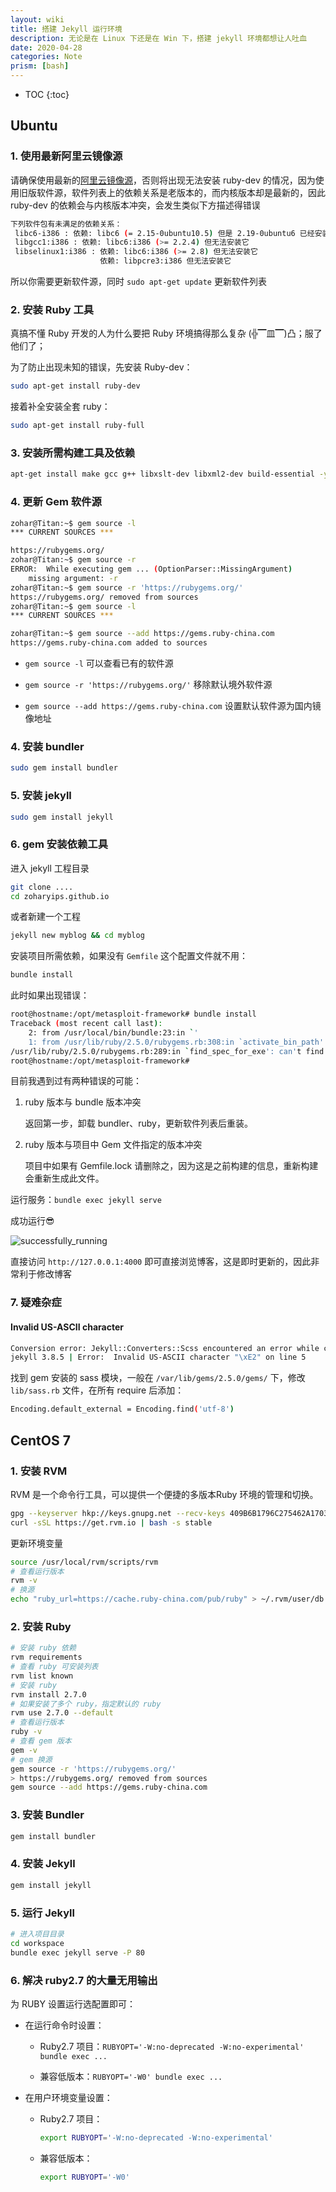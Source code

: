 ```yaml
---
layout: wiki
title: 搭建 Jekyll 运行环境
description: 无论是在 Linux 下还是在 Win 下，搭建 jekyll 环境都想让人吐血
date: 2020-04-28
categories: Note
prism: [bash]
---
```


* TOC
{:toc}

## Ubuntu

### 1. 使用最新阿里云镜像源

请确保使用最新的[阿里云镜像源](https://zoharyip.club/wiki/problem-linux/#2-%E9%85%8D%E7%BD%AE-ali-%E8%BD%AF%E4%BB%B6%E6%BA%90)，否则将出现无法安装 ruby-dev 的情况，因为使用旧版软件源，软件列表上的依赖关系是老版本的，而内核版本却是最新的，因此 ruby-dev 的依赖会与内核版本冲突，会发生类似下方描述得错误

```bash
下列软件包有未满足的依赖关系：
 libc6-i386 : 依赖: libc6 (= 2.15-0ubuntu10.5) 但是 2.19-0ubuntu6 已经安装
 libgcc1:i386 : 依赖: libc6:i386 (>= 2.2.4) 但无法安装它
 libselinux1:i386 : 依赖: libc6:i386 (>= 2.8) 但无法安装它
                    依赖: libpcre3:i386 但无法安装它
```

所以你需要更新软件源，同时 `sudo apt-get update` 更新软件列表

### 2. 安装 Ruby 工具

真搞不懂 Ruby 开发的人为什么要把 Ruby 环境搞得那么复杂 (╬▔皿▔)凸；服了他们了；

为了防止出现未知的错误，先安装 Ruby-dev：

```bash
sudo apt-get install ruby-dev
```

接着补全安装全套 ruby：

```bash
sudo apt-get install ruby-full
```

### 3. 安装所需构建工具及依赖

```bash
apt-get install make gcc g++ libxslt-dev libxml2-dev build-essential -y
```

### 4. 更新 Gem 软件源

```bash
zohar@Titan:~$ gem source -l
*** CURRENT SOURCES ***

https://rubygems.org/
zohar@Titan:~$ gem source -r
ERROR:  While executing gem ... (OptionParser::MissingArgument)
    missing argument: -r
zohar@Titan:~$ gem source -r 'https://rubygems.org/'
https://rubygems.org/ removed from sources
zohar@Titan:~$ gem source -l
*** CURRENT SOURCES ***

zohar@Titan:~$ gem source --add https://gems.ruby-china.com
https://gems.ruby-china.com added to sources
```

* `gem source -l` 可以查看已有的软件源

* `gem source -r 'https://rubygems.org/'` 移除默认境外软件源

* `gem source --add https://gems.ruby-china.com` 设置默认软件源为国内镜像地址


### 4. 安装 bundler

```bash
sudo gem install bundler
```

### 5. 安装 jekyll

```bash
sudo gem install jekyll
```

### 6. gem 安装依赖工具

进入 jekyll 工程目录

```bash
git clone ....
cd zoharyips.github.io
```

或者新建一个工程

```bash
jekyll new myblog && cd myblog
```

安装项目所需依赖，如果没有 `Gemfile` 这个配置文件就不用：

```bash
bundle install
```

此时如果出现错误：

```bash
root@hostname:/opt/metasploit-framework# bundle install
Traceback (most recent call last):
    2: from /usr/local/bin/bundle:23:in `'
    1: from /usr/lib/ruby/2.5.0/rubygems.rb:308:in `activate_bin_path'
/usr/lib/ruby/2.5.0/rubygems.rb:289:in `find_spec_for_exe': can't find gem bundler (>= 0.a) with executable bundle (Gem::GemNotFoundException)
root@hostname:/opt/metasploit-framework#
```

目前我遇到过有两种错误的可能：

1. ruby 版本与 bundle 版本冲突

    返回第一步，卸载 bundler、ruby，更新软件列表后重装。

2. ruby 版本与项目中 Gem 文件指定的版本冲突

    项目中如果有 Gemfile.lock 请删除之，因为这是之前构建的信息，重新构建会重新生成此文件。

运行服务：`bundle exec jekyll serve`

成功运行😎

![successfully_running](/images/posts/jekyll-success.png "成功运行")

直接访问 `http://127.0.0.1:4000` 即可直接浏览博客，这是即时更新的，因此非常利于修改博客

### 7. 疑难杂症

#### Invalid US-ASCII character

```bash
Conversion error: Jekyll::Converters::Scss encountered an error while converting 'assets/css/style.scss': Invalid US-ASCII character "\xE2" on line 5
jekyll 3.8.5 | Error:  Invalid US-ASCII character "\xE2" on line 5
```

找到 gem 安装的 sass 模块，一般在 `/var/lib/gems/2.5.0/gems/` 下，修改 `lib/sass.rb` 文件，在所有 require 后添加：

```bash
Encoding.default_external = Encoding.find('utf-8')
```

## CentOS 7

### 1. 安装 RVM

RVM 是一个命令行工具，可以提供一个便捷的多版本Ruby 环境的管理和切换。

```bash
gpg --keyserver hkp://keys.gnupg.net --recv-keys 409B6B1796C275462A1703113804BB82D39DC0E3
curl -sSL https://get.rvm.io | bash -s stable
```

更新环境变量

```bash
source /usr/local/rvm/scripts/rvm
# 查看运行版本
rvm -v
# 换源
echo "ruby_url=https://cache.ruby-china.com/pub/ruby" > ~/.rvm/user/db
```

### 2. 安装 Ruby

```bash
# 安装 ruby 依赖
rvm requirements
# 查看 ruby 可安装列表
rvm list known
# 安装 ruby
rvm install 2.7.0
# 如果安装了多个 ruby，指定默认的 ruby
rvm use 2.7.0 --default
# 查看运行版本
ruby -v
# 查看 gem 版本
gem -v
# gem 换源
gem source -r 'https://rubygems.org/'
> https://rubygems.org/ removed from sources
gem source --add https://gems.ruby-china.com
```

### 3. 安装 Bundler

```bash
gem install bundler
```

### 4. 安装 Jekyll

```bash
gem install jekyll
```

### 5. 运行 Jekyll

```bash
# 进入项目目录
cd workspace
bundle exec jekyll serve -P 80
```

### 6. 解决 ruby2.7 的大量无用输出

为 RUBY 设置运行选配置即可：

* 在运行命令时设置：

    * Ruby2.7 项目：`RUBYOPT='-W:no-deprecated -W:no-experimental' bundle exec ...`

    * 兼容低版本：`RUBYOPT='-W0' bundle exec ...`

* 在用户环境变量设置：

    * Ruby2.7 项目：
        ```bash
        export RUBYOPT='-W:no-deprecated -W:no-experimental'
        ```

    * 兼容低版本：
        ```bash
        export RUBYOPT='-W0'
        ```